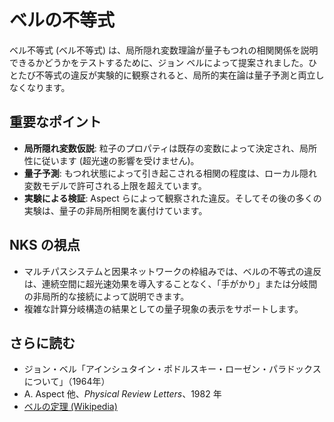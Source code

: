 # ベルの不等式

ベル不等式 (ベル不等式) は、局所隠れ変数理論が量子もつれの相関関係を説明できるかどうかをテストするために、ジョン ベルによって提案されました。ひとたび不等式の違反が実験的に観察されると、局所的実在論は量子予測と両立しなくなります。

## 重要なポイント
- **局所隠れ変数仮説**: 粒子のプロパティは既存の変数によって決定され、局所性に従います (超光速の影響を受けません)。
- **量子予測**: もつれ状態によって引き起こされる相関の程度は、ローカル隠れ変数モデルで許可される上限を超えています。
- **実験による検証**: Aspect らによって観察された違反。そしてその後の多くの実験は、量子の非局所相関を裏付けています。

## NKS の視点
- マルチパスシステムと因果ネットワークの枠組みでは、ベルの不等式の違反は、連続空間に超光速効果を導入することなく、「手がかり」または分岐間の非局所的な接続によって説明できます。
- 複雑な計算分岐構造の結果としての量子現象の表示をサポートします。

## さらに読む
- ジョン・ベル「アインシュタイン・ポドルスキー・ローゼン・パラドックスについて」（1964年）
- A. Aspect 他、*Physical Review Letters*、1982 年
- [ベルの定理 (Wikipedia)](https://en.wikipedia.org/wiki/Bell%27s_theorem)